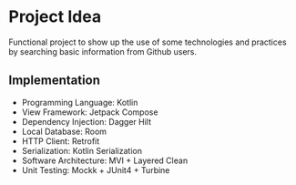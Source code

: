 # Project Idea
Functional project to show up the use of some technologies and practices by searching basic information from Github users.

## Implementation
- Programming Language: Kotlin
- View Framework: Jetpack Compose
- Dependency Injection: Dagger Hilt
- Local Database: Room
- HTTP Client: Retrofit
- Serialization: Kotlin Serialization
- Software Architecture: MVI + Layered Clean
- Unit Testing: Mockk + JUnit4 + Turbine
